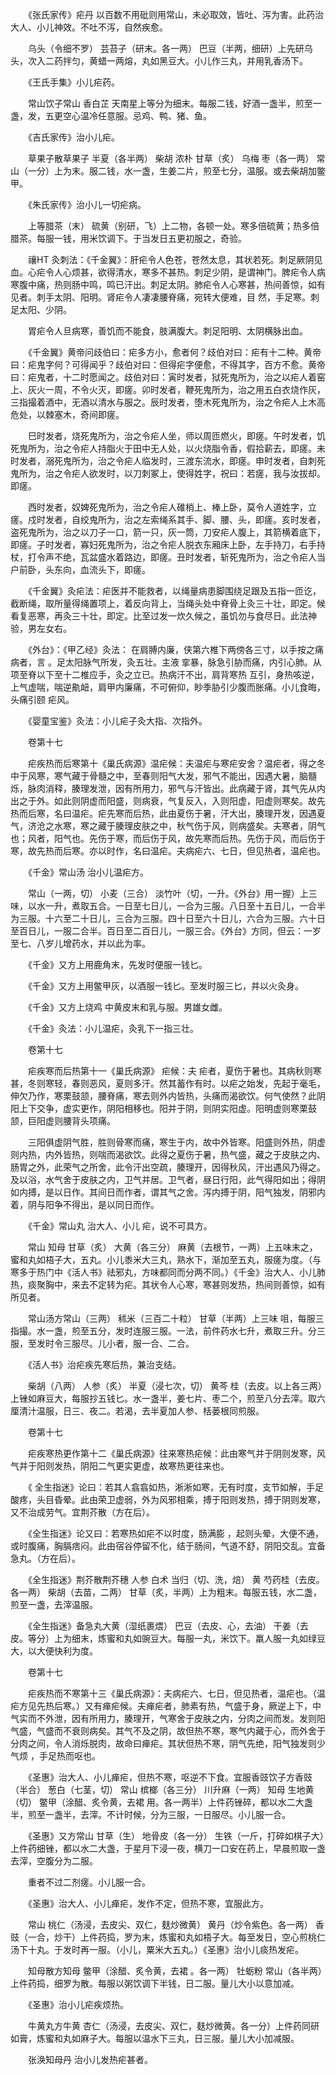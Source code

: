 <!-- { "loadSidebar": true } -->
　　《张氏家传》疟丹 以百数不用砒则用常山，未必取效，皆吐、泻为害。此药治大人、小儿神效。不吐不泻，自然疾愈。

　　乌头（令细不罗） 芸苔子（研末。各一两） 巴豆（半两，细研）上先研乌头，次入二药拌匀，黄蜡一两熔，丸如黑豆大。小儿作三丸，并用乳香汤下。

　　《王氏手集》小儿疟药。

　　常山饮子常山 香白芷 天南星上等分为细末。每服二钱，好酒一盏半，煎至一盏，发，五更空心温冷任意服。忌鸡、鸭、猪、鱼。

　　《吉氏家传》治小儿疟。

　　草果子散草果子 半夏（各半两） 柴胡 浓朴 甘草（炙） 乌梅 枣（各一两） 常山（一分）上为末。服二钱，水一盏，生姜二片，煎至七分，温服。或去柴胡加鳖甲。

　　《朱氏家传》治小儿一切疟病。

　　上等腊茶（末） 硫黄（别研，飞）上二物，各顿一处。寒多倍硫黄；热多倍腊茶。每服一钱，用米饮调下。于当发日五更初服之，奇验。

　　禳HT 灸刺法：《千金翼》：肝疟令人色苍，苍然太息，其状若死。刺足厥阴见血。心疟令人心烦甚，欲得清水，寒多不甚热。刺足少阴，是谓神门。脾疟令人病寒腹中痛，热则肠中鸣，鸣已汗出。刺足太阴。肺疟令人心寒甚，热间善惊，如有见者。刺手太阴、阳明。肾疟令人凄凄腰脊痛，宛转大便难，目 然，手足寒。刺足太阳、少阴。

　　胃疟令人旦病寒，善饥而不能食，肢满腹大。刺足阳明、太阴横脉出血。

　　《千金翼》黄帝问歧伯曰：疟多方小，愈者何？歧伯对曰：疟有十二种。黄帝曰：疟鬼字何？可得闻乎？歧伯对曰：但得疟字便愈，不得其字，百方不愈。黄帝曰：疟鬼者，十二时愿闻之。歧伯对曰：寅时发者，狱死鬼所为，治之以疟人着窑上、灰火一周，不令火灭，即瘥。卯时发者，鞭死鬼所为，治之用五白衣烧作灰，三指撮着酒中，无酒以清水与服之。辰时发者，堕木死鬼所为，治之令疟人上木高危处，以棘塞木，奇间即瘥。

　　巳时发者，烧死鬼所为，治之令疟人坐，师以周匝燃火，即瘥。午时发者，饥死鬼所为，治之令疟人持脂火于田中无人处，以火烧脂令香，假拾薪去，即瘥。未时发者，溺死鬼所为，治之令疟人临发时，三渡东流水，即瘥。申时发者，自刺死鬼所为，治之令疟人欲发时，以刀刺冢上，使得姓字，祝曰：若瘥，我与汝拔却。即瘥。

　　西时发者，奴婢死鬼所为，治之令疟人碓梢上、棒上卧，莫令人道姓字，立瘥。戍时发者，自绞鬼所为，治之左索绳系其手、脚、腰、头，即瘥。亥时发者，盗死鬼所为，治之以刀子一口，箭一只，灰一筒，刀安疟人腹上，其箭横着底下，即瘥。子时发者，寡妇死鬼所为，治之令疟人脱衣东厢床上卧，左手持刀，右手持杖，打令声不绝，瓦盆盛水着路边，即瘥。丑时发者，斩死鬼所为，治之令疟人当户前卧，头东向，血流头下，即瘥。

　　《千金翼》灸疟法：疟医并不能救者，以绳量病患脚围绕足跟及五指一匝讫，截断绳，取所量得绳置项上，着反向背上，当绳头处中脊骨上灸三十壮，即定。候看复恶寒，再灸三十壮，即定。比至过发一炊久候之，虽饥勿与食尽日。此法神验，男左女右。

　　《外台》：《甲乙经》灸法： 在肩膊内廉，侠第六椎下两傍各三寸，以手按之痛病者，言 。足太阳脉气所发，灸五壮。主液 挛暴，脉急引胁而痛，内引心肺。从项至脊以下至十二椎应手，灸之立已。热病汗不出，肩背寒热 互引，身热咳逆，上气虚喘，喘逆鼽衄，肩甲内廉痛，不可俯仰，眇季胁引少腹而胀痛。小儿食晦，头痛引颐 疟风。

　　《婴童宝鉴》灸法：小儿疟子灸大指、次指外。

　　卷第十七

　　疟疾热而后寒第十《巢氏病源》温疟候：夫温疟与寒疟安舍？温疟者，得之冬中于风寒，寒气藏于骨髓之中，至春则阳气大发，邪气不能出，因遇大暑，脑髓烁，脉肉消释，腠理发泄，因有所用力，邪气与汗皆出。此病藏于肾，其气先从内出之于外。如此则阴虚而阳盛，则病衰，气复反入，入则阳虚，阳虚则寒矣。故先热而后寒，名曰温疟。疟先寒而后热，此由夏伤于暑，汗大出，腠理开发，因遇夏气，济沧之水寒，寒之藏于腠理皮肤之中，秋气伤于风，则病盛矣。夫寒者，阴气也；风者，阳气也。先伤于寒，而后伤于风，故先寒而后热。先伤于风，而后伤于寒，故先热而后寒。亦以时作，名曰温疟。夫病疟六、七日，但见热者，温疟也。

　　《千金》常山汤 治小儿温疟方。

　　常山（一两，切） 小麦（三合） 淡竹叶（切，一升。《外台》用一握）上三味，以水一升，煮取五合。一日至七日儿，一合为三服。八日至十五日儿，一合半为三服。十六至二十日儿，三合为三服。四十日至六十日儿，六合为三服。六十日至百日儿，一服二合半。百日至二百日儿，一服三合。《外台》方同，但云：一岁至七、八岁儿增药水，并以此为率。

　　《千金》又方上用鹿角末，先发时便服一钱匕。

　　《千金》又方上用鳖甲灰，以酒服一钱匕。至发时服三匕，并以火灸身。

　　《千金》又方上烧鸡 中黄皮末和乳与服。男雄女雌。

　　《千金》灸法：小儿温疟，灸乳下一指三壮。

　　卷第十七

　　疟疾寒而后热第十一《巢氏病源》 疟候：夫 疟者，夏伤于暑也。其病秋则寒甚，冬则寒轻，春则恶风，夏则多汗。然其蓄作有时。以疟之始发，先起于毫毛，伸欠乃作，寒栗鼓颔，腰脊痛，寒去则外内皆热，头痛而渴欲饮。何气使然？此阴阳上下交争，虚实更作，阴阳相移也。阳并于阴，则阴实阳虚。阳明虚则寒栗鼓颔，巨阳虚则腰背头项痛。

　　三阳俱虚阴气胜，胜则骨寒而痛，寒生于内，故中外皆寒。阳盛则外热，阴虚则内热，内外皆热，则喘而渴欲饮。此得之夏伤于暑，热气盛，藏之于皮肤之内、肠胃之外，此荣气之所舍，此令汗出空疏，腠理开，因得秋风，汗出遇风乃得之。及以浴，水气舍于皮肤之内，卫气并居。卫气者，昼日行阳，此气得阳如出；得阴如内搏，是以日作。其间日而作者，谓其气之舍。泻内搏于阴，阳气独发，阴邪内着，阴与阳争不得出，是以同日而作。

　　《千金》常山丸 治大人、小儿 疟，说不可具方。

　　常山 知母 甘草（炙） 大黄（各三分） 麻黄（去根节，一两）上五味末之，蜜和丸如梧子大，五丸。小儿黍米大三丸，熟水下，渐加至五丸，服瘥为度。（与寒多于热门中《活人书》祛邪丸，方味都同而分两不同。）《千金》治大人、小儿肺热，痰聚胸中，来去不定转为疟。其状令人心寒，寒甚则发热，热间则善惊，如有所见者。

　　常山汤方常山（三两） 秫米（三百二十粒） 甘草（半两）上三味 咀，每服三指撮。水一盏，煎至五分，发时连服三服。一法，前件药水七升，煮取三升。分三服，至发时令三服尽。儿小者，服一合、二合。

　　《活人书》治疟疾先寒后热，兼治支结。

　　柴胡（八两） 人参（炙） 半夏（浸七次，切） 黄芩 桂（去皮。以上各三两）上锉如麻豆大，每服抄五钱匕。水一盏半，姜七片、枣二个，煎至八分去滓。取六厘清汁温服，日三、夜二。若渴，去半夏加人参、栝蒌根同煎服。

　　卷第十七

　　疟疾寒热更作第十二《巢氏病源》往来寒热疟候：此由寒气并于阴则发寒，风气并于阳则发热，阴阳二气更实更虚，故寒热更往来也。

　　《 全生指迷》论曰：若其人翕翕如热，淅淅如寒，无有时度，支节如解，手足酸疼，头目昏晕。此由荣卫虚弱，外为风邪相乘，搏于阳则发热，搏于阴则发寒，又不治成劳气。宜荆芥散（方在后）。

　　《全生指迷》论又曰：若寒热如疟不以时度，肠满膨 ，起则头晕，大便不通，或时腹痛，胸膈痞闷。此由宿谷停留不化，结于肠间，气道不舒，阴阳交乱。宜备急丸。（方在后）。

　　《全生指迷》荆芥散荆芥穗 人参 白术 当归（切、洗，焙） 黄 芍药桂（去皮。各一两） 柴胡（去苗，二两） 甘草（炙，半两）上为粗末。每服五钱，水二盏，煎至一盏，去滓温服。

　　《全生指迷》备急丸大黄（湿纸裹煨） 巴豆（去皮、心，去油） 干姜（去皮。等分）上为细末，炼蜜和丸如豌豆大。每服一丸，米饮下。羸人服一丸如绿豆大，以大便快利为度。

　　卷第十七

　　疟疾热而不寒第十三《巢氏病源》：夫病疟六、七日，但见热者，温疟也。（温疟方见先热后寒。）又有瘅疟候。夫瘅疟者，肺素有热，气盛于身，厥逆上下，中气实而不外泄，因有所用力，腠理开，气寒舍于皮肤之内，分肉之间而发。发则阳气盛，气盛而不衰则病矣。其气不及之阴，故但热不寒，寒气内藏于心，而外舍于分肉之间，令人消烁脱肉，故命曰瘅疟。其状但热不寒，阴气先绝，阳气独发则少气烦 ，手足热而呕也。

　　《圣惠》治大人、小儿瘅疟，但热不寒，呕逆不下食。宜服香豉饮子方香豉（半合） 葱白（七茎，切） 常山 槟榔（各三分） 川升麻（一两） 知母 生地黄（切） 鳖甲（涂醋、炙令黄，去裙 用。各一两半）上件药锉碎，都以水二大盏半，煎至一盏半，去滓。不计时候，分为三服，一日服尽。小儿服一合。

　　《圣惠》又方常山 甘草（生） 地骨皮（各一分） 生铁（一斤，打碎如棋子大）上件药细锉，都以水二大盏，于星月下浸一夜，横刀一口安在药上，早晨煎取一盏去滓，空腹分为二服。

　　重者不过二剂瘥。小儿服一合。

　　《圣惠》治大人、小儿瘅疟，发作不定，但热不寒，宜服此方。

　　常山 桃仁（汤浸，去皮尖、双仁，麸炒微黄） 黄丹（炒令紫色。各一两） 香豉（一合，炒干）上件药捣，罗为末，炼蜜和丸如梧子大。每至发日，空心煎桃仁汤下十丸。于发时再一服。（小儿，粟米大五丸。）《圣惠》治小儿痰热发疟。

　　知母散方知母 鳖甲（涂醋、炙令黄，去裙 。各一两） 牡蛎粉 常山（各半两）上件药捣，细罗为散。每服以粥饮调下半钱，日二服。量儿大小以意加减。

　　《圣惠》治小儿疟疾烦热。

　　牛黄丸方牛黄 杏仁（汤浸，去皮尖、双仁，麸炒微黄。各一分）上件药同研如膏，炼蜜和丸如麻子大。每服以温水下三丸，日三服。量儿大小加减服。

　　张涣知母丹 治小儿发热疟甚者。


